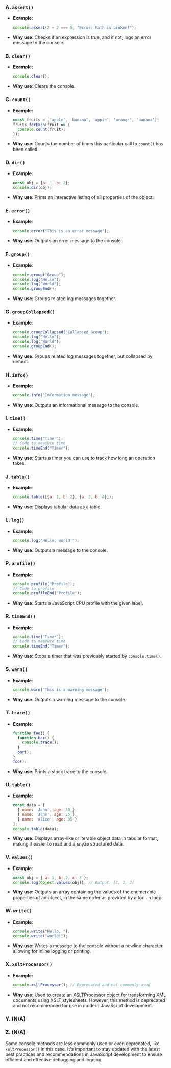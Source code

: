 ### A. `assert()`
- **Example**: 
  ```javascript
  console.assert(2 + 2 === 5, "Error: Math is broken!");
  ```
- **Why use**: Checks if an expression is true, and if not, logs an error message to the console.

### B. `clear()`
- **Example**: 
  ```javascript
  console.clear();
  ```
- **Why use**: Clears the console.

### C. `count()`
- **Example**: 
  ```javascript
  const fruits = ['apple', 'banana', 'apple', 'orange', 'banana'];
  fruits.forEach(fruit => {
    console.count(fruit);
  });
  ```
- **Why use**: Counts the number of times this particular call to `count()` has been called.

### D. `dir()`
- **Example**: 
  ```javascript
  const obj = {a: 1, b: 2};
  console.dir(obj);
  ```
- **Why use**: Prints an interactive listing of all properties of the object.

### E. `error()`
- **Example**: 
  ```javascript
  console.error("This is an error message");
  ```
- **Why use**: Outputs an error message to the console.

### F. `group()`
- **Example**: 
  ```javascript
  console.group("Group");
  console.log("Hello");
  console.log("World");
  console.groupEnd();
  ```
- **Why use**: Groups related log messages together.

### G. `groupCollapsed()`
- **Example**: 
  ```javascript
  console.groupCollapsed("Collapsed Group");
  console.log("Hello");
  console.log("World");
  console.groupEnd();
  ```
- **Why use**: Groups related log messages together, but collapsed by default.

### H. `info()`
- **Example**: 
  ```javascript
  console.info("Information message");
  ```
- **Why use**: Outputs an informational message to the console.

### I. `time()`
- **Example**: 
  ```javascript
  console.time("Timer");
  // Code to measure time
  console.timeEnd("Timer");
  ```
- **Why use**: Starts a timer you can use to track how long an operation takes.

### J. `table()`
- **Example**: 
  ```javascript
  console.table([{a: 1, b: 2}, {a: 3, b: 4}]);
  ```
- **Why use**: Displays tabular data as a table.

### L. `log()`
- **Example**: 
  ```javascript
  console.log("Hello, world!");
  ```
- **Why use**: Outputs a message to the console.

### P. `profile()`
- **Example**: 
  ```javascript
  console.profile("Profile");
  // Code to profile
  console.profileEnd("Profile");
  ```
- **Why use**: Starts a JavaScript CPU profile with the given label.

### R. `timeEnd()`
- **Example**: 
  ```javascript
  console.time("Timer");
  // Code to measure time
  console.timeEnd("Timer");
  ```
- **Why use**: Stops a timer that was previously started by `console.time()`.

### S. `warn()`
- **Example**: 
  ```javascript
  console.warn("This is a warning message");
  ```
- **Why use**: Outputs a warning message to the console.

### T. `trace()`
- **Example**: 
  ```javascript
  function foo() {
    function bar() {
      console.trace();
    }
    bar();
  }
  foo();
  ```
- **Why use**: Prints a stack trace to the console.

### U. `table()`
- **Example**: 
  ```javascript
  const data = [
    { name: 'John', age: 30 },
    { name: 'Jane', age: 25 },
    { name: 'Alice', age: 35 }
  ];
  console.table(data);
  ```
- **Why use**: Displays array-like or iterable object data in tabular format, making it easier to read and analyze structured data.

### V. `values()`
- **Example**: 
  ```javascript
  const obj = { a: 1, b: 2, c: 3 };
  console.log(Object.values(obj)); // Output: [1, 2, 3]
  ```
- **Why use**: Outputs an array containing the values of the enumerable properties of an object, in the same order as provided by a for...in loop.

### W. `write()`
- **Example**: 
  ```javascript
  console.write("Hello, ");
  console.write("world!");
  ```
- **Why use**: Writes a message to the console without a newline character, allowing for inline logging or printing.

### X. `xsltProcessor()`
- **Example**: 
  ```javascript
  console.xsltProcessor(); // Deprecated and not commonly used
  ```
- **Why use**: Used to create an XSLTProcessor object for transforming XML documents using XSLT stylesheets. However, this method is deprecated and not recommended for use in modern JavaScript development.

### Y. (N/A)

### Z. (N/A)

Some console methods are less commonly used or even deprecated, like `xsltProcessor()` in this case. It's important to stay updated with the latest best practices and recommendations in JavaScript development to ensure efficient and effective debugging and logging.
